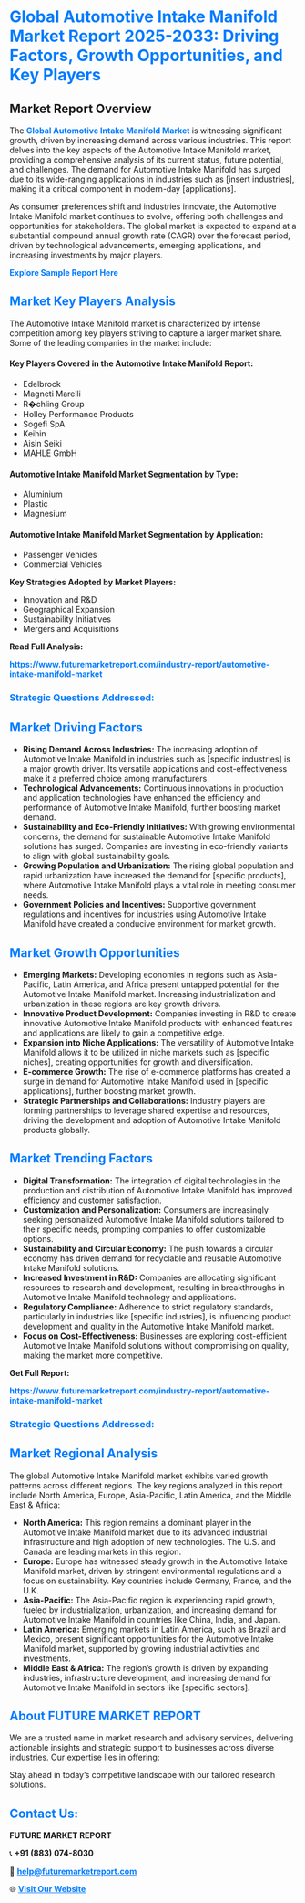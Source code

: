 <h1 style="color: #007BFF;">Global Automotive Intake Manifold Market Report 2025-2033: Driving Factors, Growth Opportunities, and Key Players</h1>

<section id="overview">
<h2>Market Report Overview</h2>
<p>The <a href="https://www.futuremarketreport.com/industry-report/automotive-intake-manifold-market" style="color: #007BFF; text-decoration: none;"><strong>Global Automotive Intake Manifold Market</strong></a> is witnessing significant growth, driven by increasing demand across various industries. This report delves into the key aspects of the Automotive Intake Manifold market, providing a comprehensive analysis of its current status, future potential, and challenges. The demand for Automotive Intake Manifold has surged due to its wide-ranging applications in industries such as [insert industries], making it a critical component in modern-day [applications].</p>
<p>As consumer preferences shift and industries innovate, the Automotive Intake Manifold market continues to evolve, offering both challenges and opportunities for stakeholders. The global market is expected to expand at a substantial compound annual growth rate (CAGR) over the forecast period, driven by technological advancements, emerging applications, and increasing investments by major players.</p>
</section>

<section id="overview">
<p><a href="https://www.futuremarketreport.com/request-sample/reportId=42402" style="color: #007BFF; text-decoration: none;"><strong>Explore Sample Report Here</strong></a></p>
</section>

<section id="key-players">
<h2 style="color: #007BFF;">Market Key Players Analysis</h2>
<p>The Automotive Intake Manifold market is characterized by intense competition among key players striving to capture a larger market share. Some of the leading companies in the market include:</p>
<h4>Key Players Covered in the Automotive Intake Manifold Report:</h4>
<ul><li>Edelbrock</li><li>Magneti Marelli</li><li>R�chling Group</li><li>Holley Performance Products</li><li>Sogefi SpA</li><li>Keihin</li><li>Aisin Seiki</li><li>MAHLE GmbH</li></ul>
<h4>Automotive Intake Manifold Market Segmentation by Type:</h4>
<ul><li>Aluminium</li><li>Plastic</li><li>Magnesium</li></ul>

<h4>Automotive Intake Manifold Market Segmentation by Application:</h4>
<ul><li>Passenger Vehicles</li><li>Commercial Vehicles</li></ul>
<p><strong>Key Strategies Adopted by Market Players:</strong></p>
<ul>
<li>Innovation and R&D</li>
<li>Geographical Expansion</li>
<li>Sustainability Initiatives</li>
<li>Mergers and Acquisitions</li>
</ul>
</section>

<section>
<p><strong>Read Full Analysis: </strong></p><a href="https://www.futuremarketreport.com/industry-report/automotive-intake-manifold-market" style="color: #007BFF; text-decoration: none;"><strong>https://www.futuremarketreport.com/industry-report/automotive-intake-manifold-market</strong></a>
<h3 style="color: #007BFF;">Strategic Questions Addressed:</h3>
</section>

<section id="driving-factors">
<h2 style="color: #007BFF;">Market Driving Factors</h2>
<ul>
<li><strong>Rising Demand Across Industries:</strong> The increasing adoption of Automotive Intake Manifold in industries such as [specific industries] is a major growth driver. Its versatile applications and cost-effectiveness make it a preferred choice among manufacturers.</li>
<li><strong>Technological Advancements:</strong> Continuous innovations in production and application technologies have enhanced the efficiency and performance of Automotive Intake Manifold, further boosting market demand.</li>
<li><strong>Sustainability and Eco-Friendly Initiatives:</strong> With growing environmental concerns, the demand for sustainable Automotive Intake Manifold solutions has surged. Companies are investing in eco-friendly variants to align with global sustainability goals.</li>
<li><strong>Growing Population and Urbanization:</strong> The rising global population and rapid urbanization have increased the demand for [specific products], where Automotive Intake Manifold plays a vital role in meeting consumer needs.</li>
<li><strong>Government Policies and Incentives:</strong> Supportive government regulations and incentives for industries using Automotive Intake Manifold have created a conducive environment for market growth.</li>
</ul>
</section>

<section id="growth-opportunities">
<h2 style="color: #007BFF;">Market Growth Opportunities</h2>
<ul>
<li><strong>Emerging Markets:</strong> Developing economies in regions such as Asia-Pacific, Latin America, and Africa present untapped potential for the Automotive Intake Manifold market. Increasing industrialization and urbanization in these regions are key growth drivers.</li>
<li><strong>Innovative Product Development:</strong> Companies investing in R&D to create innovative Automotive Intake Manifold products with enhanced features and applications are likely to gain a competitive edge.</li>
<li><strong>Expansion into Niche Applications:</strong> The versatility of Automotive Intake Manifold allows it to be utilized in niche markets such as [specific niches], creating opportunities for growth and diversification.</li>
<li><strong>E-commerce Growth:</strong> The rise of e-commerce platforms has created a surge in demand for Automotive Intake Manifold used in [specific applications], further boosting market growth.</li>
<li><strong>Strategic Partnerships and Collaborations:</strong> Industry players are forming partnerships to leverage shared expertise and resources, driving the development and adoption of Automotive Intake Manifold products globally.</li>
</ul>
</section>

<section id="trending-factors">
<h2 style="color: #007BFF;">Market Trending Factors</h2>
<ul>
<li><strong>Digital Transformation:</strong> The integration of digital technologies in the production and distribution of Automotive Intake Manifold has improved efficiency and customer satisfaction.</li>
<li><strong>Customization and Personalization:</strong> Consumers are increasingly seeking personalized Automotive Intake Manifold solutions tailored to their specific needs, prompting companies to offer customizable options.</li>
<li><strong>Sustainability and Circular Economy:</strong> The push towards a circular economy has driven demand for recyclable and reusable Automotive Intake Manifold solutions.</li>
<li><strong>Increased Investment in R&D:</strong> Companies are allocating significant resources to research and development, resulting in breakthroughs in Automotive Intake Manifold technology and applications.</li>
<li><strong>Regulatory Compliance:</strong> Adherence to strict regulatory standards, particularly in industries like [specific industries], is influencing product development and quality in the Automotive Intake Manifold market.</li>
<li><strong>Focus on Cost-Effectiveness:</strong> Businesses are exploring cost-efficient Automotive Intake Manifold solutions without compromising on quality, making the market more competitive.</li>
</ul>
</section>

<section>
<p><strong>Get Full Report: </strong></p><a href="https://www.futuremarketreport.com/industry-report/automotive-intake-manifold-market" style="color: #007BFF; text-decoration: none;"><strong>https://www.futuremarketreport.com/industry-report/automotive-intake-manifold-market</strong></a>
<h3 style="color: #007BFF;">Strategic Questions Addressed:</h3>
</section>


<section id="regional-analysis">
<h2 style="color: #007BFF;">Market Regional Analysis</h2>
<p>The global Automotive Intake Manifold market exhibits varied growth patterns across different regions. The key regions analyzed in this report include North America, Europe, Asia-Pacific, Latin America, and the Middle East & Africa:</p>
<ul>
<li><strong>North America:</strong> This region remains a dominant player in the Automotive Intake Manifold market due to its advanced industrial infrastructure and high adoption of new technologies. The U.S. and Canada are leading markets in this region.</li>
<li><strong>Europe:</strong> Europe has witnessed steady growth in the Automotive Intake Manifold market, driven by stringent environmental regulations and a focus on sustainability. Key countries include Germany, France, and the U.K.</li>
<li><strong>Asia-Pacific:</strong> The Asia-Pacific region is experiencing rapid growth, fueled by industrialization, urbanization, and increasing demand for Automotive Intake Manifold in countries like China, India, and Japan.</li>
<li><strong>Latin America:</strong> Emerging markets in Latin America, such as Brazil and Mexico, present significant opportunities for the Automotive Intake Manifold market, supported by growing industrial activities and investments.</li>
<li><strong>Middle East & Africa:</strong> The region’s growth is driven by expanding industries, infrastructure development, and increasing demand for Automotive Intake Manifold in sectors like [specific sectors].</li>
</ul>
</section>

<footer>
<h2 style="color: #007BFF;">About FUTURE MARKET REPORT</h2>
<p>We are a trusted name in market research and advisory services, delivering actionable insights and strategic support to businesses across diverse industries. Our expertise lies in offering:</p>

<p>Stay ahead in today’s competitive landscape with our tailored research solutions.</p>

<h2 style="color: #007BFF;">Contact Us:</h2>
<p><strong>FUTURE MARKET REPORT</strong></p>
<p>📞 <strong>+91 (883) 074-8030</strong></p>
<p>📧 <strong><a href="mailto:help@futuremarketreport.com" style="color: #007BFF;">help@futuremarketreport.com</a></strong></p>
<p>🌐 <strong><a href="https://www.futuremarketreport.com/" style="color: #007BFF;">Visit Our Website</a></strong></p>
</footer>